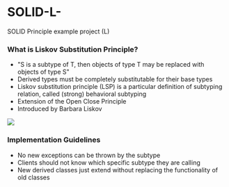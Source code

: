 # SOLID-L-
SOLID Principle example project (L)

### What is Liskov Substitution Principle?
- "S is a subtype of T, then objects of type T may be replaced with objects of type S"
- Derived types must be completely substitutable for their base types
- Liskov substitution principle (LSP) is a particular definition of subtyping relation, called (strong) behavioral subtyping
- Extension of the Open Close Principle
- Introduced by Barbara Liskov
<img src="http://news.mit.edu/sites/mit.edu.newsoffice/files/styles/news_article_image_top_slideshow/public/images/2009/20091222102310-0_0.jpg" />

### Implementation Guidelines
- No new exceptions can be thrown by the subtype
- Clients should not know which specific subtype they are calling
- New derived classes just extend without replacing the functionality of old classes

